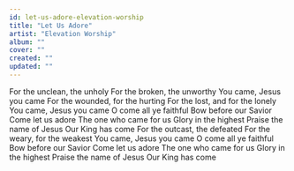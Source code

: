 ```yaml
---
id: let-us-adore-elevation-worship
title: "Let Us Adore"
artist: "Elevation Worship"
album: ""
cover: ""
created: ""
updated: ""
---
```


For the unclean, the unholy
For the broken, the unworthy
You came, Jesus you came
For the wounded, for the hurting
For the lost, and for the lonely
You came, Jesus you came
O come all ye faithful
Bow before our Savior
Come let us adore
The one who came for us
Glory in the highest
Praise the name of Jesus
Our King has come
For the outcast, the defeated
For the weary, for the weakest
You came, Jesus you came
O come all ye faithful
Bow before our Savior
Come let us adore
The one who came for us
Glory in the highest
Praise the name of Jesus
Our King has come